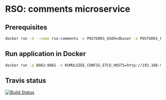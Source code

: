 # RSO: comments microservice

## Prerequisites

```bash
docker run -d --name rso-comments -e POSTGRES_USER=dbuser -e POSTGRES_PASSWORD=postgres -e POSTGRES_DB=comment -p 5432:5432 postgres:latest
```

## Run application in Docker

```bash
docker run -p 8082:8082 -e KUMULUZEE_CONFIG_ETCD_HOSTS=http://192.168.99.100:2379 amela/comments
```

## Travis status 
[![Build Status](https://travis-ci.org/cloud-computing-project/comments.svg?branch=master)](https://travis-ci.org/cloud-computing-project/comments)